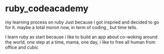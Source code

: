 # ruby_codeacademy
my learning process on ruby 
Just because i got inspried and decided to go for it. maybe a total moron now, in term of coding , but time tells.

I learn ruby as start because i like to build an app about co-woking around the world,
one step at a time,
mama,
one day, i like to free all human from office and cubic 

